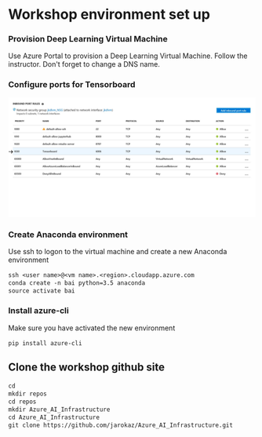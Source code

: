
# Workshop environment set up

### Provision Deep Learning Virtual Machine
Use Azure Portal to provision a Deep Learning Virtual Machine. Follow the instructor. Don't forget to change a DNS name.

### Configure ports for Tensorboard

![Tensorboard ports](images/tensorboard.jpg)
### Create Anaconda environment
Use ssh to logon to the virtual machine and create a new Anaconda environment
```
ssh <user name>@<vm name>.<region>.cloudapp.azure.com
conda create -n bai python=3.5 anaconda
source activate bai
```
### Install azure-cli 
Make sure you have activated the new environment
```
pip install azure-cli
```

## Clone the workshop github site
```
cd
mkdir repos
cd repos
mkdir Azure_AI_Infrastructure
cd Azure_AI_Infrastructure
git clone https://github.com/jarokaz/Azure_AI_Infrastructure.git
```
